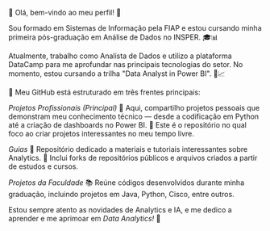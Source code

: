 🔹 Olá, bem-vindo ao meu perfil! 👋

Sou formado em Sistemas de Informação pela FIAP e estou cursando minha primeira pós-graduação em Análise de Dados no INSPER. 🎓📊

Atualmente, trabalho como Analista de Dados e utilizo a plataforma DataCamp para me aprofundar nas principais tecnologias do setor. No momento, estou cursando a trilha "Data Analyst in Power BI". 🚀📈

📌 Meu GitHub está estruturado em três frentes principais:

*Projetos Profissionais (Principal)*
📂 Aqui, compartilho projetos pessoais que demonstram meu conhecimento técnico — desde a codificação em Python até a criação de dashboards no Power BI.
🎯 Este é o repositório no qual foco ao criar projetos interessantes no meu tempo livre.

*Guias*
📑 Repositório dedicado a materiais e tutoriais interessantes sobre Analytics.
🔗 Inclui forks de repositórios públicos e arquivos criados a partir de estudos e cursos.

*Projetos da Faculdade*
📚 Reúne códigos desenvolvidos durante minha graduação, incluindo projetos em Java, Python, Cisco, entre outros.

Estou sempre atento as novidades de Analytics e IA, e me dedico a aprender e me aprimoar em *Data Analytics!* 🚀 
